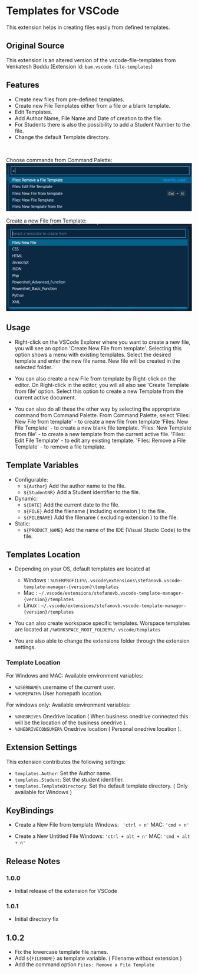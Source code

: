 # Templates for VSCode

This extension helps in creating files easily from defined templates.
<br/>

## Original Source

This extension is an altered version of the vscode-file-templates from Venkatesh Boddu (Extension id: `bam.vscode-file-templates`)

## Features

* Create new files from pre-defined templates.
* Create new File Templates either from a file or a blank template.
* Edit Templates.
* Add Author Name, File Name and Date of creation to the file. 
* For Students there is also the possibility to add a Student Number to the file.
* Change the default Template directory.

<br/>

Choose commands from Command Palette:</br>
![Command Palette](https://github.com/2MuchLag4you/vscode-template-manager/raw/master/images/Command-Pallete.png)

Create a new File from Template:</br>
![New File](https://github.com/2MuchLag4you/vscode-template-manager/raw/master/images/Create-New-File.png)
<br/>

## Usage

* Right-click on the VSCode Explorer where you want to create a new file, you will see an option 'Create New File from template'.
  Selecting this option shows a menu with existing templates. Select the desired template and enter the new file name. New file 
  will be created in the selected folder.

* You can also create a new File from template by Right-click on the editor. On Right-click in the editor, you will all also see 
  'Create Template from file' option. Select this option to create a new Template from the current active document.

* You can also do all these the other way by selecting the appropriate command from Command Palette. From Command Palette, select 
    'Files: New File from template'   -   to create a new file from template
    'Files: New File Template'        -   to create a new blank file template.
    'Files: New Template from file'   -   to create a new template from the current active file.
    'Files: Edit File Template'       -   to edit any existing template.
    'Files: Remove a File Template'   -   to remove a file template.

## Template Variables
* Configurable:
  * `${Author}` Add the author name to the file.
  * `${StudentNR}` Add a Student identifier to the file.
* Dynamic:
  * `${DATE}` Add the current date to the file.
  * `${FILE}` Add the filename ( including extension ) to the file.
  * `${FILENAME}` Add the filename ( excluding extension ) to the file.
* Static:
  * `${PRODUCT_NAME}` Add the name of the IDE (Visual Studio Code) to the file.

## Templates Location

* Depending on your OS, default templates are located at 
    * Windows : `%USERPROFILE%\.vscode\extensions\stefanovb.vscode-template-manager-{version}\templates`
    * Mac : `~/.vscode/extensions/stefanovb.vscode-template-manager-{version}/templates`
    * Linux : `~/.vscode/extensions/stefanovb.vscode-template-manager-{version}/templates`

* You can also create workspace specific templates. 
    Worspace templates are located at  `/%WORKSPACE_ROOT_FOLDER%/.vscode/templates`

* You are also able to change the extensions folder through the extension settings.

### Template Location
For Windows and MAC: 
Available environment variables:
- `%USERNAME%` username of the current user.
- `%HOMEPATH%` User homepath location.

For windows only:
Available environment variables:
- `%ONEDRIVE%` Onedrive location ( When business onedrive connected this will be the location of the business onedrive ).
- `%ONEDRIVECONSUMER%` Onedrive location ( Personal onedrive location ).


## Extension Settings

This extension contributes the following settings:

* `templates.Author`: Set the Author name.
* `templates.Student`: Set the student identifier.
* `templates.TemplateDirectory`: Set the default template directory. ( Only available for Windows )

## KeyBindings

* Create a New File from template
    Windows:  ` 'ctrl + n'`
    MAC: `'cmd + n'`

* Create a New Untitled File
    Windows: `'ctrl + alt + n'`
    MAC: `'cmd + alt + n'`

## Release Notes

### 1.0.0
- Initial release of the extension for VSCode

### 1.0.1
- Initial directory fix

## 1.0.2 
- Fix the lowercase template file names.
- Add `${FILENAME}` as template variable. ( Filename without extension )
- Add the command option `Files: Remove a File Template`